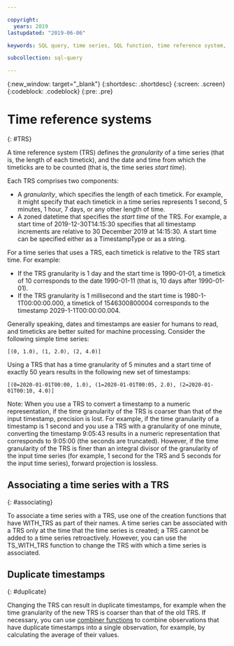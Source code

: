 ```yaml
---

copyright:
  years: 2019
lastupdated: "2019-06-06"

keywords: SQL query, time series, SQL function, time reference system, TRS

subcollection: sql-query

---
```


{:new_window: target="_blank"}
{:shortdesc: .shortdesc}
{:screen: .screen}
{:codeblock: .codeblock}
{:pre: .pre}

# Time reference systems
{: #TRS}

A time reference system (TRS) defines the *granularity* of a time series (that is, the length of each timetick), 
and the date and time from which the timeticks are to be counted (that is, the time series *start time*).

Each TRS comprises two components:  

- A *granularity*, which specifies the length of each timetick. For example, it might specify that each timetick in a time series 
represents 1 second, 5 minutes, 1 hour, 7 days, or any other length of time.
- A zoned datetime that specifies the *start time* of the TRS. For example, a start time of 2019-12-30T14:15:30 specifies that 
all timestamp increments are relative to 30 December 2019 at 14:15:30. A start time can be specified either as a TimestampType or as a string. 

For a time series that uses a TRS, each timetick is relative to the TRS start time. For example:  

- If the TRS granularity is 1 day and the start time is 1990-01-01, a timetick of 10 corresponds to the date 1990-01-11 (that is, 10 days after 1990-01-01).
- If the TRS granularity is 1 millisecond and the start time is 1980-1-1T00:00:00.000, a timetick of 1546300800004 corresponds to the timestamp 2029-1-1T00:00:00.004.

Generally speaking, dates and timestamps are easier for humans to read, and timeticks are better suited for machine processing.
Consider the following simple time series:  

`[(0, 1.0), (1, 2.0), (2, 4.0)]`  

Using a TRS that has a time granularity of 5 minutes and a start time of exactly 50 years results in the following new set of timestamps:  

`[(0=2020-01-01T00:00, 1.0), (1=2020-01-01T00:05, 2.0), (2=2020-01-01T00:10, 4.0)]`  

Note: When you use a TRS to convert a timestamp to a numeric representation, if the time granularity of the TRS is coarser than that of the input timestamp, precision is lost. For example, if the time granularity of a timestamp is 1 second and you use a TRS with a granularity of one minute, converting the timestamp 9:05:43 results in a numeric representation that corresponds to 9:05:00 (the seconds are truncated). However, if the time granularity of the TRS is finer than an integral divisor of the granularity of the input time series (for example, 1 second for the TRS and 5 seconds for the input time series), forward projection is lossless.  

## Associating a time series with a TRS
{: #associating}

To associate a time series with a TRS, use one of the creation functions that have WITH_TRS as part of their names. 
A time series can be associated with a TRS only at the time that the time series is created; a TRS cannot be added to a time series retroactively. 
However, you can use the TS_WITH_TRS function to change the TRS with which a time series is associated.

## Duplicate timestamps
{: #duplicate}

Changing the TRS can result in duplicate timestamps, for example when the time granularity of the new TRS is coarser than that of the old TRS. 
If necessary, you can use [combiner functions](/docs/services/sql-query?topic=sql-query-artifact#combiner_creation) to combine observations that have duplicate timestamps into a single observation, for example, by calculating the average of their values.
